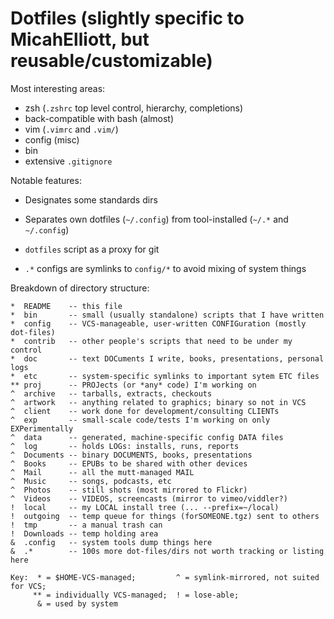 # Dotfiles (slightly specific to MicahElliott, but reusable/customizable)

Most interesting areas:

* zsh (`.zshrc` top level control, hierarchy, completions)
* back-compatible with bash (almost)
* vim (`.vimrc` and `.vim/`)
* config (misc)
* bin
* extensive `.gitignore`

Notable features:

* Designates some standards dirs

* Separates own dotfiles (`~/.config`) from tool-installed (`~/.*` and `~/.config`)

* `dotfiles` script as a proxy for git

* `.*` configs are symlinks to `config/*` to avoid mixing of system things

Breakdown of directory structure:

    *  README    -- this file
    *  bin       -- small (usually standalone) scripts that I have written
    *  config    -- VCS-manageable, user-written CONFIGuration (mostly dot-files)
    *  contrib   -- other people's scripts that need to be under my control
    *  doc       -- text DOCuments I write, books, presentations, personal logs
    *  etc       -- system-specific symlinks to important sytem ETC files
    ** proj      -- PROJects (or *any* code) I'm working on
    ^  archive   -- tarballs, extracts, checkouts
    ^  artwork   -- anything related to graphics; binary so not in VCS
    ^  client    -- work done for development/consulting CLIENTs
    ^  exp       -- small-scale code/tests I'm working on only EXPerimentally
    ^  data      -- generated, machine-specific config DATA files
    ^  log       -- holds LOGs: installs, runs, reports
    ^  Documents -- binary DOCUMENTS, books, presentations
    ^  Books     -- EPUBs to be shared with other devices
    ^  Mail      -- all the mutt-managed MAIL
    ^  Music     -- songs, podcasts, etc
    ^  Photos    -- still shots (most mirrored to Flickr)
    ^  Videos    -- VIDEOS, screencasts (mirror to vimeo/viddler?)
    !  local     -- my LOCAL install tree (... --prefix=~/local)
    !  outgoing  -- temp queue for things (forSOMEONE.tgz) sent to others
    !  tmp       -- a manual trash can
    !  Downloads -- temp holding area
    &  .config   -- system tools dump things here
    &  .*        -- 100s more dot-files/dirs not worth tracking or listing here

    Key:  * = $HOME-VCS-managed;         ^ = symlink-mirrored, not suited for VCS;
         ** = individually VCS-managed;  ! = lose-able;
          & = used by system
